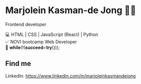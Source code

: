 # Marjolein Kasman-de Jong 🙋‍♀️
Frontend developer 

💻 HTML | CSS | JavaScript (React) | Python<br> 
✅️ NOVI bootcamp Web Developer <br>
💪 𝐰𝐡𝐢𝐥𝐞(!(𝐬𝐮𝐜𝐜𝐞𝐞𝐝=𝐭𝐫𝐲())); 

## Find me

LinkedIn: https://www.linkedin.com/in/marjoleinkasmandejong

